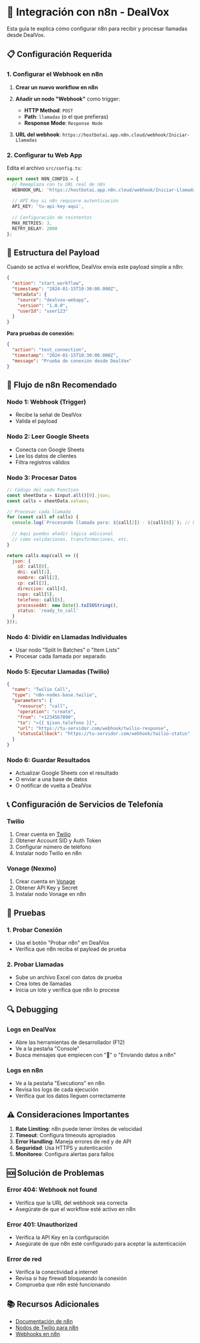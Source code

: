 # 🔗 Integración con n8n - DealVox

Esta guía te explica cómo configurar n8n para recibir y procesar llamadas desde DealVox.

## 📋 Configuración Requerida

### 1. **Configurar el Webhook en n8n**

1. **Crear un nuevo workflow en n8n**
2. **Añadir un nodo "Webhook"** como trigger:
   - **HTTP Method**: `POST`
   - **Path**: `llamadas` (o el que prefieras)
   - **Response Mode**: `Response Node`

3. **URL del webhook**: `https://hostbotai.app.n8n.cloud/webhook/Iniciar-Llamadas`

### 2. **Configurar tu Web App**

Edita el archivo `src/config.ts`:

```typescript
export const N8N_CONFIG = {
  // Reemplaza con tu URL real de n8n
  WEBHOOK_URL: 'https://hostbotai.app.n8n.cloud/webhook/Iniciar-Llamadas',
  
  // API Key si n8n requiere autenticación
  API_KEY: 'tu-api-key-aqui',
  
  // Configuración de reintentos
  MAX_RETRIES: 3,
  RETRY_DELAY: 2000
};
```

## 🚀 Estructura del Payload

Cuando se activa el workflow, DealVox envía este payload simple a n8n:

```json
{
  "action": "start_workflow",
  "timestamp": "2024-01-15T10:30:00.000Z",
  "metadata": {
    "source": "dealvox-webapp",
    "version": "1.0.0",
    "userId": "user123"
  }
}
```

**Para pruebas de conexión:**
```json
{
  "action": "test_connection",
  "timestamp": "2024-01-15T10:30:00.000Z",
  "message": "Prueba de conexión desde DealVox"
}
```

## 🔧 Flujo de n8n Recomendado

### **Nodo 1: Webhook (Trigger)**
- Recibe la señal de DealVox
- Valida el payload

### **Nodo 2: Leer Google Sheets**
- Conecta con Google Sheets
- Lee los datos de clientes
- Filtra registros válidos

### **Nodo 3: Procesar Datos**
```javascript
// Código del nodo Function
const sheetData = $input.all()[0].json;
const calls = sheetData.values;

// Procesar cada llamada
for (const call of calls) {
  console.log(`Procesando llamada para: ${call[2]} - ${call[6]}`); // Nombre y Teléfono
  
  // Aquí puedes añadir lógica adicional
  // como validaciones, transformaciones, etc.
}

return calls.map(call => ({
  json: {
    id: call[0],
    dni: call[1],
    nombre: call[2],
    cp: call[3],
    direccion: call[4],
    cups: call[5],
    telefono: call[6],
    processedAt: new Date().toISOString(),
    status: 'ready_to_call'
  }
}));
```

### **Nodo 4: Dividir en Llamadas Individuales**
- Usar nodo "Split In Batches" o "Item Lists"
- Procesar cada llamada por separado

### **Nodo 5: Ejecutar Llamadas (Twilio)**
```json
{
  "name": "Twilio Call",
  "type": "n8n-nodes-base.twilio",
  "parameters": {
    "resource": "call",
    "operation": "create",
    "from": "+1234567890",
    "to": "={{ $json.telefono }}",
    "url": "https://tu-servidor.com/webhook/twilio-response",
    "statusCallback": "https://tu-servidor.com/webhook/twilio-status"
  }
}
```

### **Nodo 6: Guardar Resultados**
- Actualizar Google Sheets con el resultado
- O enviar a una base de datos
- O notificar de vuelta a DealVox

## 📞 Configuración de Servicios de Telefonía

### **Twilio**
1. Crear cuenta en [Twilio](https://www.twilio.com/)
2. Obtener Account SID y Auth Token
3. Configurar número de teléfono
4. Instalar nodo Twilio en n8n

### **Vonage (Nexmo)**
1. Crear cuenta en [Vonage](https://www.vonage.com/)
2. Obtener API Key y Secret
3. Instalar nodo Vonage en n8n

## 🧪 Pruebas

### **1. Probar Conexión**
- Usa el botón "Probar n8n" en DealVox
- Verifica que n8n reciba el payload de prueba

### **2. Probar Llamadas**
- Sube un archivo Excel con datos de prueba
- Crea lotes de llamadas
- Inicia un lote y verifica que n8n lo procese

## 🔍 Debugging

### **Logs en DealVox**
- Abre las herramientas de desarrollador (F12)
- Ve a la pestaña "Console"
- Busca mensajes que empiecen con "🚀" o "Enviando datos a n8n"

### **Logs en n8n**
- Ve a la pestaña "Executions" en n8n
- Revisa los logs de cada ejecución
- Verifica que los datos lleguen correctamente

## ⚠️ Consideraciones Importantes

1. **Rate Limiting**: n8n puede tener límites de velocidad
2. **Timeout**: Configura timeouts apropiados
3. **Error Handling**: Maneja errores de red y de API
4. **Seguridad**: Usa HTTPS y autenticación
5. **Monitoreo**: Configura alertas para fallos

## 🆘 Solución de Problemas

### **Error 404: Webhook not found**
- Verifica que la URL del webhook sea correcta
- Asegúrate de que el workflow esté activo en n8n

### **Error 401: Unauthorized**
- Verifica la API Key en la configuración
- Asegúrate de que n8n esté configurado para aceptar la autenticación

### **Error de red**
- Verifica la conectividad a internet
- Revisa si hay firewall bloqueando la conexión
- Comprueba que n8n esté funcionando

## 📚 Recursos Adicionales

- [Documentación de n8n](https://docs.n8n.io/)
- [Nodos de Twilio para n8n](https://docs.n8n.io/integrations/builtin/cli-nodes/n8n-nodes-base.twilio/)
- [Webhooks en n8n](https://docs.n8n.io/integrations/builtin/trigger-nodes/n8n-nodes-base.webhook/)
